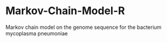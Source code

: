 # Markov-Chain-Model-R
Markov chain model on the genome sequence for the bacterium mycoplasma pneumoniae
